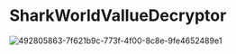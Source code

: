 # SharkWorldVallueDecryptor
![492805863-7f621b9c-773f-4f00-8c8e-9fe4652489e1](https://github.com/user-attachments/assets/e53c1795-9064-4bfc-b701-4903ceb044a1)

